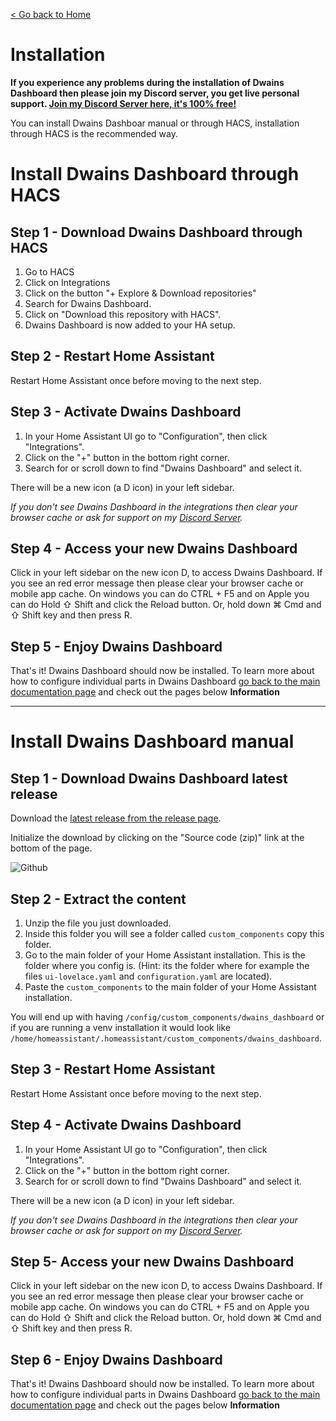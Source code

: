 [< Go back to Home](../index.md)

# Installation

**If you experience any problems during the installation of Dwains Dashboard then please join my Discord server, you get live personal support. [Join my Discord Server here, it's 100% free!](https://discord.gg/7yt64uX)**

You can install Dwains Dashboar manual or through HACS, installation through HACS is the recommended way.

# Install Dwains Dashboard through HACS

## Step 1 - Download Dwains Dashboard through HACS
1. Go to HACS
2. Click on Integrations
3. Click on the button "+ Explore & Download repositories"
4. Search for Dwains Dashboard.
5. Click on "Download this repository with HACS".
6. Dwains Dashboard is now added to your HA setup.

## Step 2 - Restart Home Assistant

Restart Home Assistant once before moving to the next step.

## Step 3 - Activate Dwains Dashboard

1. In your Home Assistant UI go to "Configuration", then click "Integrations".
2. Click on the "+" button in the bottom right corner.
3. Search for or scroll down to find "Dwains Dashboard" and select it.

There will be a new icon (a D icon) in your left sidebar.

*If you don't see Dwains Dashboard in the integrations then clear your browser cache or ask for support on my [Discord Server](https://discord.gg/7yt64uX).*

## Step 4 - Access your new Dwains Dashboard

Click in your left sidebar on the new icon D, to access Dwains Dashboard. If you see an red error message then please clear your browser cache or mobile app cache. On windows you can do CTRL + F5 and on Apple you can do Hold ⇧ Shift and click the Reload button. Or, hold down ⌘ Cmd and ⇧ Shift key and then press R.

## Step 5 - Enjoy Dwains Dashboard

That's it! Dwains Dashboard should now be installed.
To learn more about how to configure individual parts in Dwains Dashboard [go back to the main documentation page](../index.md) and check out the pages below **Information**


---

# Install Dwains Dashboard manual

## Step 1 - Download Dwains Dashboard latest release

Download the [latest release from the release page](https://github.com/dwainscheeren/lovelace-dwains-theme/releases/latest).

Initialize the download by clicking on the "Source code (zip)" link at the bottom of the page.

![Github](../../images/getting-started/download-latest-release.png)

## Step 2 - Extract the content

1. Unzip the file you just downloaded.
2. Inside this folder you will see a folder called `custom_components` copy this folder.
3. Go to the main folder of your Home Assistant installation. This is the folder where you config is. (Hint: its the folder where for example the files `ui-lovelace.yaml` and `configuration.yaml` are located).
4. Paste the `custom_components` to the main folder of your Home Assistant installation.

You will end up with having `/config/custom_components/dwains_dashboard` or if you are running a venv installation it would look like `/home/homeassistant/.homeassistant/custom_components/dwains_dashboard`.

## Step 3 - Restart Home Assistant

Restart Home Assistant once before moving to the next step.

## Step 4 - Activate Dwains Dashboard

1. In your Home Assistant UI go to "Configuration", then click "Integrations".
2. Click on the "+" button in the bottom right corner.
3. Search for or scroll down to find "Dwains Dashboard" and select it.

There will be a new icon (a D icon) in your left sidebar.

*If you don't see Dwains Dashboard in the integrations then clear your browser cache or ask for support on my [Discord Server](https://discord.gg/7yt64uX).*

## Step 5- Access your new Dwains Dashboard

Click in your left sidebar on the new icon D, to access Dwains Dashboard. If you see an red error message then please clear your browser cache or mobile app cache. On windows you can do CTRL + F5 and on Apple you can do Hold ⇧ Shift and click the Reload button. Or, hold down ⌘ Cmd and ⇧ Shift key and then press R.

## Step 6 - Enjoy Dwains Dashboard

That's it! Dwains Dashboard should now be installed.
To learn more about how to configure individual parts in Dwains Dashboard [go back to the main documentation page](../index.md) and check out the pages below **Information**